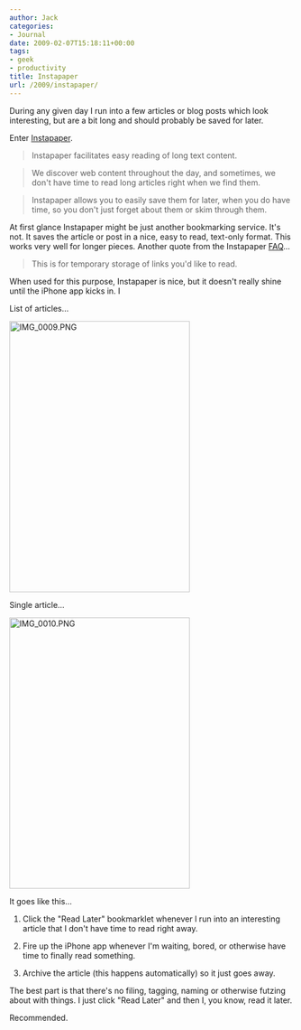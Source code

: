 ```yaml
---
author: Jack
categories:
- Journal
date: 2009-02-07T15:18:11+00:00
tags:
- geek
- productivity
title: Instapaper
url: /2009/instapaper/
---
```


During any given day I run into a few articles or blog posts which look interesting, but are a bit long and should probably be saved for later.

Enter [Instapaper](http://www.instapaper.com/).

> Instapaper facilitates easy reading of long text content.
  
>
  
> We discover web content throughout the day, and sometimes, we don't have time to read long articles right when we find them.
  
>
  
> Instapaper allows you to easily save them for later, when you do have time, so you don't just forget about them or skim through them.

At first glance Instapaper might be just another bookmarking service. It's not. It saves the article or post in a nice, easy to read, text-only format. This works very well for longer pieces. Another quote from the Instapaper [FAQ](http://www.instapaper.com/faq)&#8230;

> This is for temporary storage of links you'd like to read.

When used for this purpose, Instapaper is nice, but it doesn't really shine until the iPhone app kicks in. I

List of articles&#8230;
  
<img src="https://www.baty.net/files/img-0009.png" alt="IMG_0009.PNG" border="0" width="320" height="480" />

Single article&#8230;
  
<img src="https://www.baty.net/files/img-0010.png" alt="IMG_0010.PNG" border="0" width="320" height="480" />

It goes like this&#8230;

1. Click the "Read Later" bookmarklet whenever I run into an interesting article that I don't have time to read right away.
  
2. Fire up the iPhone app whenever I'm waiting, bored, or otherwise have time to finally read something.
  
3. Archive the article (this happens automatically) so it just goes away.

The best part is that there's no filing, tagging, naming or otherwise futzing about with things. I just click "Read Later" and then I, you know, read it later.

Recommended.